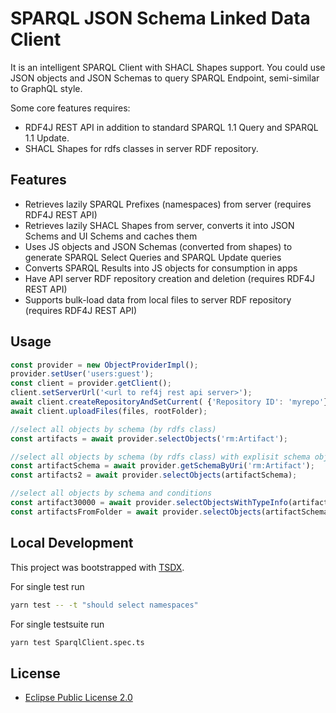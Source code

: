 # SPARQL JSON Schema Linked Data Client

It is an intelligent SPARQL Client with SHACL Shapes support. You could use JSON objects and JSON Schemas to query SPARQL Endpoint, semi-similar to GraphQL style.

Some core features requires:
- RDF4J REST API in addition to standard SPARQL 1.1 Query and SPARQL 1.1 Update.
- SHACL Shapes for rdfs classes in server RDF repository.

## Features
- Retrieves lazily SPARQL Prefixes (namespaces) from server (requires RDF4J REST API)
- Retrieves lazily SHACL Shapes from server, converts it into JSON Schems and UI Schems and caches them
- Uses JS objects and JSON Schemas (converted from shapes) to generate SPARQL Select Queries and SPARQL Update queries
- Converts SPARQL Results into JS objects for consumption in apps
- Have API server RDF repository creation and deletion  (requires RDF4J REST API)
- Supports bulk-load data from local files to server RDF repository (requires RDF4J REST API)

## Usage

```typescript
const provider = new ObjectProviderImpl();
provider.setUser('users:guest');
const client = provider.getClient();
client.setServerUrl('<url to ref4j rest api server>');
await client.createRepositoryAndSetCurrent( {'Repository ID': 'myrepo'} );
await client.uploadFiles(files, rootFolder);

//select all objects by schema (by rdfs class)
const artifacts = await provider.selectObjects('rm:Artifact');

//select all objects by schema (by rdfs class) with explisit schema object
const artifactSchema = await provider.getSchemaByUri('rm:Artifact');
const artifacts2 = await provider.selectObjects(artifactSchema);

//select all objects by schema and conditions
const artifact30000 = await provider.selectObjectsWithTypeInfo(artifactSchema, { identifier: 30000 });
const artifactsFromFolder = await provider.selectObjects(artifactSchema, { assetFolder: 'folders:samples_module' });
```

## Local Development

This project was bootstrapped with [TSDX](https://github.com/jaredpalmer/tsdx).

For single test run
```bash
yarn test -- -t "should select namespaces"
```

For single testsuite run
```bash
yarn test SparqlClient.spec.ts
```

## License

- [Eclipse Public License 2.0](LICENSE)
